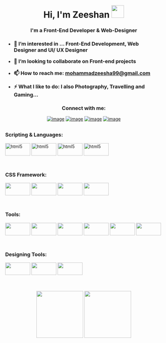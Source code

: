 <h1 align="center">Hi, I'm Zeeshan <img height="40" src="https://emoji.gg/assets/emoji/6443-magic-hart.gif"></h1>
<h3 align="center">I'm a Front-End Developer & Web-Designer<h3>
  
- 🌱 I’m interested in ... Front-End Development, Web Designer and UI/ UX Designer

- 👯 I’m looking to collaborate on **Front-end projects**

- 📫 How to reach me: **mohammadzeesha99@gmail.com**

- ⚡ What I like to do: **I also  Photography, Travelling and Gaming...**

<h3 align="center">Connect with me:</h3>
<div align="center" style='margin-bottom:2rem;'>

[![image](https://img.shields.io/badge/LinkedIn-0077B5?style=for-the-badge&logo=linkedin&logoColor=white)](https://www.linkedin.com/in/mohammad-zeeshan-dev/)
[![image](https://img.shields.io/badge/Instagram-E4405F?style=for-the-badge&logo=instagram&logoColor=white)](https://www.instagram.com/mohdzzeeshan/)
[![image](https://img.shields.io/badge/Gmail-D14836?style=for-the-badge&logo=gmail&logoColor=white)](mailto:mohammadzeesha99@gmail.com)
[![image](https://img.shields.io/badge/Unsplash-D14836?style=for-the-badge&logo=unspalsh&logoColor=brown)](https://unsplash.com/@zeeshan_ques)
  
</div>

<h3>Scripting & Languages:</h3>

<p style='margin-bottom:3rem;'> 
  <a target="_blank" rel="noopener noreferrer"> 
    <img src="https://www.vectorlogo.zone/logos/reactjs/reactjs-ar21.svg" alt="html5" width="80" height="40"/> 
  </a>
   <a target="_blank" rel="noopener noreferrer"> 
    <img src="https://www.vectorlogo.zone/logos/javascript/javascript-ar21.svg" alt="html5" width="80" height="40"/> 
  </a>
   <a target="_blank" rel="noopener noreferrer"> 
    <img src="https://www.vectorlogo.zone/logos/nodejs/nodejs-ar21.svg" alt="html5" width="80" height="40"/> 
  </a>
   <a target="_blank" rel="noopener noreferrer"> 
    <img src="https://www.vectorlogo.zone/logos/w3_html5/w3_html5-ar21.svg" alt="html5" width="80" height="40"/> 
  </a>
</p>
  
  
<h3>CSS Framework:</h3>

<p style='margin-bottom:3rem;' > 
  <a target="_blank" rel="noopener noreferrer"> 
    <img src="https://www.vectorlogo.zone/logos/w3_css/w3_css-ar21.svg" width="80" height="40"/> 
  </a>
  <a target="_blank" rel="noopener noreferrer"> 
    <img src="https://www.vectorlogo.zone/logos/lesscss/lesscss-ar21.svg"  width="80" height="40"/> 
  </a>
    <a target="_blank" rel="noopener noreferrer"> 
    <img src="https://www.vectorlogo.zone/logos/getbootstrap/getbootstrap-ar21.svg" width="80" height="40"/> 
  </a>
    <a target="_blank" rel="noopener noreferrer"> 
    <img src="https://www.vectorlogo.zone/logos/sass-lang/sass-lang-ar21.svg" width="80" height="40"/> 
  </a>
</p>
  
 <h3>Tools:</h3>

<p style='margin-bottom:3rem;' > 
  <a target="_blank" rel="noopener noreferrer"> 
    <img src="https://www.vectorlogo.zone/logos/github/github-ar21.svg"  width="80" height="40"/> 
  </a>
  <a target="_blank" rel="noopener noreferrer"> 
    <img src="https://www.vectorlogo.zone/logos/bitbucket/bitbucket-ar21.svg"  width="80" height="40"/> 
  </a>
    <a target="_blank" rel="noopener noreferrer"> 
    <img src="https://www.vectorlogo.zone/logos/git-scm/git-scm-ar21.svg" width="80" height="40"/> 
  </a>
    <a target="_blank" rel="noopener noreferrer"> 
    <img src="https://www.vectorlogo.zone/logos/netlify/netlify-ar21.svg" width="80" height="40"/> 
  </a>
    <a target="_blank" rel="noopener noreferrer"> 
    <img src="https://www.vectorlogo.zone/logos/trello/trello-ar21.svg" width="80" height="40"/> 
  </a>
    <a target="_blank" rel="noopener noreferrer"> 
    <img src="https://www.vectorlogo.zone/logos/slack/slack-ar21.svg" width="80" height="40"/> 
  </a>
</p>
  
  


<h3>Designing Tools:</h3>

<p style='margin-bottom:3rem;'> 
  <a target="_blank" rel="noopener noreferrer"> 
    <img src="https://www.vectorlogo.zone/logos/figma/figma-ar21.svg" width="80" height="40"/> 
  </a>
  <a target="_blank" rel="noopener noreferrer"> 
    <img src="https://www.vectorlogo.zone/logos/gimp/gimp-ar21.svg"width="80" height="40"/> 
  </a>
    <a target="_blank" rel="noopener noreferrer"> 
    <img src="https://www.vectorlogo.zone/logos/canva/canva-ar21.svg" width="80" height="40"/> 
  </a>   
</p>
  
<p align= "center" style='margin-top:3rem;'>
  <img height= "150" src="https://github-readme-stats.vercel.app/api?username=MohammadZeeshanQ&theme=react&show_icons=true&include_all_commits=true" />
  <img height= "150" src="https://github-readme-stats.vercel.app/api/top-langs/?username=MohammadZeeshanQ&theme=react&layout=compact" />
</p>
